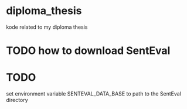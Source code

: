 # diploma_thesis
kode related to my diploma thesis


# TODO how to download SentEval

# TODO

set environment variable SENTEVAL_DATA_BASE to path to the SentEval directory